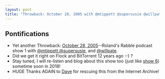 ```yaml
---
layout: post
title: "Throwback: October 28, 2005 with @mtippett @supersusie @willpate Did we get it right on Flock and BitTorrent 12 years ago :-) ?"
---
```


## Pontifications
 
* Yet another Throwback: [October 28, 2005](http://daveostory.com/audio-pods-songs/prezos-interviews-media/rolands-rabble-podcast-show-1-web-2-0-etc/)--Roland's Rabble podcast show 1 with [@mtippett](https://twitter.com/mtippett),[@supersusie](https://twitter.com/supersusie), and [@willpate](https://twitter.com/willpate). 
* Did we get it right on Flock and BitTorrent 12 years ago :-) ?
* Stay tuned, I will re-listen and blog about this show too (just like [show 6](http://rolandtanglao.com/2018/03/14/p1-future-of-music-2005-mtippett-cbrumelle-ddonat-bryanrieger-did-we-get-it-right/)) sometime soon in 2018!
* HUGE Thanks AGAIN to [Dave](http://daveostory.com/) for rescuing this from the Internet Archive!
